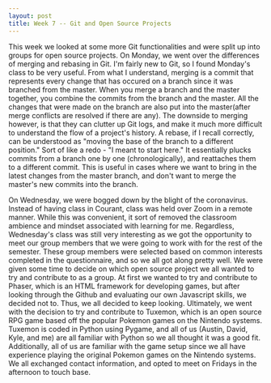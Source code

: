 ```yaml
---
layout: post
title: Week 7 -- Git and Open Source Projects
---
```


This week we looked at some more Git functionalities and were split up into groups for open source projects.  On Monday, we went over the differences of merging and rebasing in Git.  I'm fairly new to Git, so I found Monday's class to be very useful.  From what I understand, merging is a commit that represents every change that has occured on a branch since it was branched from the master. When you merge a branch and the master together, you combine the commits from the branch and the master.  All the changes that were made on the branch are also put into the master(after merge conflicts are resolved if there are any). The downside to merging however, is that they can clutter up Git logs, and make it much more difficult to understand the flow of a project's history.  A rebase, if I recall correctly, can be understood as "moving the base of the branch to a different position."  Sort of like a redo - "I meant to start here."  It essentially plucks commits from a branch one by one (chronologically), and reattaches them to a different commit.  This is useful in cases where we want to bring in the latest changes from the master branch, and don't want to merge the master's new commits into the branch.

On Wednesday, we were bogged down by the blight of the coronavirus.  Instead of having class in Courant, class was held over Zoom in a remote manner.  While this was convenient, it sort of removed the classroom ambience and mindset associated with learning for me.  Regardless, Wednesday's class was still very interesting as we got the opportunity to meet our group members that we were going to work with for the rest of the semester.  These group members were selected based on common interests completed in the questionnaire, and so we all got along pretty well.  We were given some time to decide on which open source project we all wanted to try and contribute to as a group.  At first we wanted to try and contribute to Phaser, which is an HTML framework for developing games, but after looking through the Github and evaluating our own Javascript skills, we decided not to.  Thus, we all decided to keep looking.  Ultimately, we went with the decision to try and contribute to Tuxemon, which is an open source RPG game based off the popular Pokemon games on the Nintendo systems.  Tuxemon is coded in Python using Pygame, and all of us (Austin, David, Kyle, and me) are all familiar with Python so we all thought it was a good fit.  Additionally, all of us are familiar with the game setup since we all have experience playing the original Pokemon games on the Nintendo systems.  We all exchanged contact information, and opted to meet on Fridays in the afternoon to touch base.  
